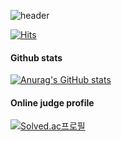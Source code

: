 <div style={text-align:center}>
  
![header](https://capsule-render.vercel.app/api?type=slice)

[![Hits](https://hits.seeyoufarm.com/api/count/incr/badge.svg?url=https%3A%2F%2Fgithub.com%2Fbbbjihan&count_bg=%2379C83D&title_bg=%23555555&icon=github.svg&icon_color=%23E7E7E7&title=Github&edge_flat=false)](https://hits.seeyoufarm.com)


#### Github stats
[![Anurag's GitHub stats](https://github-readme-stats.vercel.app/api?username=bbbjihan)](https://github.com/bbbjihan/github-readme-stats)

#### Online judge profile
[![Solved.ac프로필](http://mazassumnida.wtf/api/v2/generate_badge?boj=bbbjihan)](https://solved.ac/bbbjihan)
</div>
